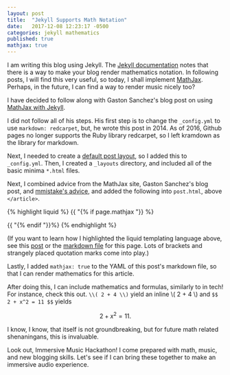 ```yaml
---
layout: post
title:  "Jekyll Supports Math Notation"
date:   2017-12-08 12:23:17 -0500
categories: jekyll mathematics
published: true
mathjax: true
---
```

I am writing this blog using Jekyll.
The [Jekyll documentation](https://jekyllrb.com/docs/extras/) notes that there is a way to make your blog render mathematics notation.
In following posts, I will find this very useful, so today, I shall implement [MathJax](https://www.mathjax.org). Perhaps, in the future, I can find a way to render music nicely too?

I have decided to follow along with Gaston Sanchez's blog post on using [MathJax with Jekyll](http://www.gastonsanchez.com/visually-enforced/opinion/2014/02/16/Mathjax-with-jekyll/).

I did not follow all of his steps. His first step is to change the `_config.yml` to use `markdown: redcarpet`, but, he wrote this post in 2014. As of 2016, Github pages no longer supports the Ruby library redcarpet, so I left kramdown as the library for markdown.

Next, I needed to create a [default post layout](https://jekyllrb.com/docs/configuration/#front-matter-defaults), so I added this to `_config.yml`. Then, I created a `_layouts` directory, and included all of the basic minima `*.html` files.

Next, I combined advice from the MathJax site, Gaston Sanchez's blog post, and [mmistake's advice](https://github.com/mmistakes/minimal-mistakes/issues/735), and added the following into `post.html`, above `</article>`.

{% highlight liquid %}
{{ "{% if page.mathjax "}} %}
<script type="text/javascript" async src='https://cdnjs.cloudflare.com/ajax/libs/mathjax/2.7.2/MathJax.js?config=TeX-MML-AM_CHTML'></script>
{{ "{% endif "}}%}
{% endhighlight %}

(If you want to learn how I highlighted the liquid templating language above, see this [post](http://tesoriere.com/2010/08/25/liquid-code-in-a-liquid-template-with-jekyll/) or the [markdown file](https://github.com/khoeger/khoeger.github.io/blob/master/_posts/2017-12-08-jekyll-supports-math.markdown) for this page. Lots of brackets and strangely placed quotation marks come into play.)

Lastly, I added `mathjax: true` to the YAML of this post's markdown file, so that I can render mathematics for this article.

After doing this, I can include mathematics and formulas, similarly to in tech! For instance, check this out.
`\\( 2 + 4 \\)` yield an inline \\( 2 + 4 \\) and `$$ 2 + x^2 = 11 $$` yields

$$
2 + x^2 = 11.
$$

I know, I know, that itself is not groundbreaking, but for future math related shenaningans, this is invaluable.

Look out, Immersive Music Hackathon! I come prepared with math, music, and new blogging skills. Let's see if I can bring these together to make an immersive audio experience.
